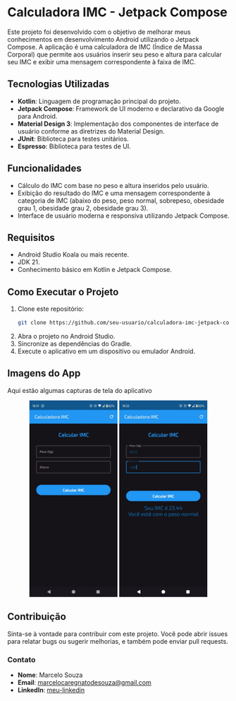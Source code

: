 
# Calculadora IMC - Jetpack Compose

Este projeto foi desenvolvido com o objetivo de melhorar meus conhecimentos em desenvolvimento Android utilizando o Jetpack Compose.
A aplicação é uma calculadora de IMC (Índice de Massa Corporal) que permite aos usuários inserir seu peso e altura para calcular
seu IMC e exibir uma mensagem correspondente à faixa de IMC.

## Tecnologias Utilizadas

- **Kotlin**: Linguagem de programação principal do projeto.
- **Jetpack Compose**: Framework de UI moderno e declarativo da Google para Android.
- **Material Design 3**: Implementação dos componentes de interface de usuário conforme as diretrizes do Material Design.
- **JUnit**: Biblioteca para testes unitários.
- **Espresso**: Biblioteca para testes de UI.

## Funcionalidades

- Cálculo do IMC com base no peso e altura inseridos pelo usuário.
- Exibição do resultado do IMC e uma mensagem correspondente à categoria de IMC (abaixo do peso, peso normal, sobrepeso, obesidade grau 1, obesidade grau 2, obesidade grau 3).
- Interface de usuário moderna e responsiva utilizando Jetpack Compose.

## Requisitos

- Android Studio Koala ou mais recente.
- JDK 21.
- Conhecimento básico em Kotlin e Jetpack Compose.

## Como Executar o Projeto

1. Clone este repositório:
   ```sh
   git clone https://github.com/seu-usuario/calculadora-imc-jetpack-compose.git
   ```
2. Abra o projeto no Android Studio.
3. Sincronize as dependências do Gradle.
4. Execute o aplicativo em um dispositivo ou emulador Android.

## Imagens do App

Aqui estão algumas capturas de tela do aplicativo

<p align="center">
    <img src="imgs/first.jpeg"  width="200"/>
    <img src="imgs/second.jpeg" width="200"/>
</p>

## Contribuição

Sinta-se à vontade para contribuir com este projeto. Você pode abrir issues para relatar bugs ou sugerir melhorias, e também pode enviar pull requests.

### Contato

- **Nome**: Marcelo Souza
- **Email**: marcelocaregnatodesouza@gmail.com
- **LinkedIn**: [meu-linkedin](https://www.linkedin.com/in/marcelosouza-1999/)